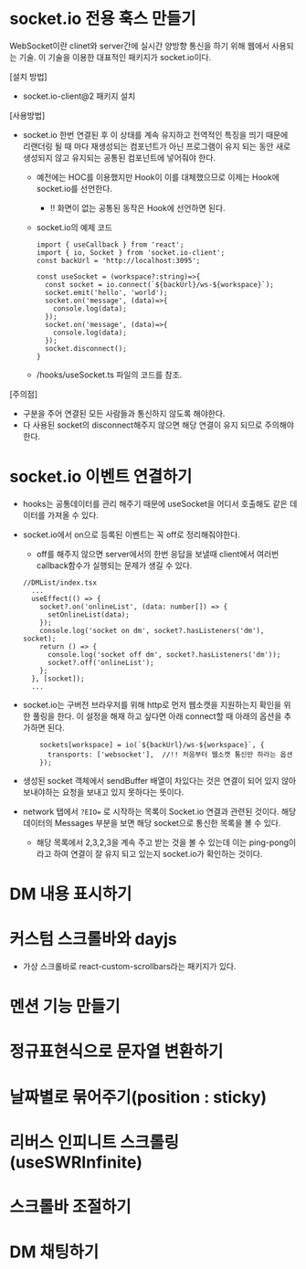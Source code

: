# socket.io 전용 훅스 만들기

WebSocket이란 clinet와 server간에 실시간 양방향 통신을 하기 위해 웹에서 사용되는 기술. 이 기술을 이용한 대표적인 패키지가 socket.io이다.



[설치 방법]

- socket.io-client@2 패키지 설치



[사용방법]

- socket.io 한번 연결된 후 이 상태를 계속 유지하고 전역적인 특징을 띄기 때문에 리랜더링 될 때 마다 재생성되는 컴포넌트가 아닌 프로그램이 유지 되는 동안 새로 생성되지 않고 유지되는 공통된 컴포넌트에 넣어줘야 한다.

  - 예전에는 HOC를 이용했지만 Hook이 이를 대체했으므로 이제는 Hook에 socket.io를 선언한다.

    - !! 화면이 없는 공통된 동작은 Hook에 선언하면 된다.

  - socket.io의 예제 코드

    ```tsx
    import { useCallback } from 'react';
    import { io, Socket } from 'socket.io-client';
    const backUrl = 'http://localhost:3095';
    
    const useSocket = (workspace?:string)=>{
      const socket = io.connect(`${backUrl}/ws-${workspace}`);
      socket.emit('hello', 'world');
      socket.on('message', (data)=>{
        console.log(data);
      });
      socket.on('message', (data)=>{
        console.log(data);
      });
      socket.disconnect();
    }
    ```

  - /hooks/useSocket.ts 파일의 코드를 참조.

[주의점]

- 구분을 주어 연결된 모든 사람들과 통신하지 않도록 해야한다.
- 다 사용된 socket의 disconnect해주지 않으면 해당 연결이 유지 되므로 주의해야한다.



# socket.io 이벤트 연결하기

- hooks는 공통데이터를 관리 해주기 때문에 useSocket을 어디서 호출해도 같은 데이터를 가져올 수 있다.

- socket.io에서 on으로 등록된 이벤트는 꼭 off로 정리해줘야한다.

  - off를 해주지 않으면 server에서의 한번 응답을 보낼때 client에서 여러번 callback함수가 실행되는 문제가 생길 수 있다.

  ```tsx
  //DMList/index.tsx
  	...
    useEffect(() => {
      socket?.on('onlineList', (data: number[]) => {
        setOnlineList(data);
      });
      console.log('socket on dm', socket?.hasListeners('dm'), socket);
      return () => {
        console.log('socket off dm', socket?.hasListeners('dm'));
        socket?.off('onlineList');
      };
    }, [socket]);
  	...
  ```

- socket.io는 구버전 브라우저를 위해 http로 먼저 웹소캣을 지원하는지 확인을 위한 풀링을 한다. 이 설정을 해재 하고 싶다면 아래 connect할 때 아래의 옵션을 추가하면 된다.

  ```생성된 
      sockets[workspace] = io(`${backUrl}/ws-${workspace}`, {
        transports: ['websocket'],  //!! 처음부터 웹소캣 통신만 하라는 옵션
      });
  ```

- 생성된 socket  객체에서 sendBuffer 배열이 차있다는 것은 연결이 되어 있지 않아 보내야하는 요청을 보내고 있지 못하다는 뜻이다.

- network 탭에서 `?EIO=` 로 시작하는 목록이 Socket.io 연결과 관련된 것이다. 해당 데이터의 Messages 부분을 보면 해당 socket으로 통신한 목록을 볼 수 있다.

  - 해당 목록에서 2,3,2,3을 계속 주고 받는 것을 볼 수 있는데 이는 ping-pong이라고 하여 연결이 잘 유지 되고 있는지 socket.io가 확인하는 것이다.



# DM 내용 표시하기









# 커스텀 스크롤바와 dayjs

- 가상 스크롤바로 react-custom-scrollbars라는 패키지가 있다.







# 멘션 기능 만들기









# 정규표현식으로 문자열 변환하기









# 날짜별로 묶어주기(position : sticky)







# 리버스 인피니트 스크롤링(useSWRInfinite)









# 스크롤바 조절하기









# DM 채팅하기









